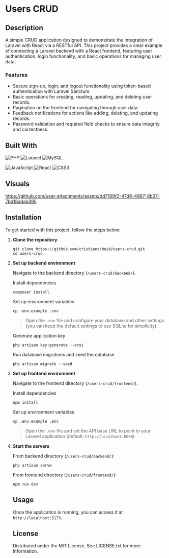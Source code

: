 # Users CRUD

## Description

A simple CRUD application designed to demonstrate the integration of Laravel with React via a RESTful API. This project provides a clear example of connecting a Laravel backend with a React frontend, featuring user authentication, login functionality, and basic operations for managing user data.

### Features

- Secure sign-up, login, and logout functionality using token-based authentication with Laravel Sanctum.
- Basic operations for creating, reading, updating, and deleting user records.
- Pagination on the frontend for navigating through user data.
- Feedback notifications for actions like adding, deleting, and updating records.
- Password validation and required field checks to ensure data integrity and correctness.

## Built With

![PHP](https://img.shields.io/badge/PHP-8.3-gray?logo=php&style=for-the-badge)
![Laravel](https://img.shields.io/badge/Laravel-11.20-gray?logo=laravel&style=for-the-badge)
![MySQL](https://img.shields.io/badge/MySQL-8.0-gray?logo=mysql&style=for-the-badge)

![JavaScript](https://img.shields.io/badge/JavaScript-ES6-gray?logo=javascript&style=for-the-badge)
![React](https://img.shields.io/badge/React-18.3-gray?logo=react&style=for-the-badge)
![CSS3](https://img.shields.io/badge/CSS3-gray?logo=css3&style=for-the-badge)

## Visuals

https://github.com/user-attachments/assets/dd7169f2-47d6-4967-8b37-7bd18adab395

## Installation

To get started with this project, follow the steps below:

1.  **Clone the repository**

    ```
    git clone https://github.com/cristianscheid/users-crud.git
    cd users-crud
    ```

2.  **Set up backend environment**

    Navigate to the backend directory (`/users-crud/backend/`).

    Install dependencies

    ```
    composer install
    ```

    Set up environment variables

    ```
    cp .env.example .env
    ```

    > Open the `.env` file and configure your database and other settings (you can keep the default settings to use SQLite for simplicity).

    Generate application key

    ```
    php artisan key:generate --ansi
    ```

    Run database migrations and seed the database

    ```
    php artisan migrate --seed
    ```

3.  **Set up frontend environment**

    Navigate to the frontend directory (`/users-crud/frontend/`).

    Install dependencies

    ```
    npm install
    ```

    Set up environment variables

    ```
    cp .env.example .env
    ```

    > Open the `.env` file and set the API base URL to point to your Laravel application (default: `http://localhost:8000`).

4.  **Start the servers**

    From backend directory (`/users-crud/backend/`):

    ```
    php artisan serve
    ```

    From frontend directory (`/users-crud/frontend/`):

    ```
    npm run dev
    ```

    ## Usage

    Once the application is running, you can access it at `http://localhost:5173`.

    ## License

    Distributed under the MIT License. See LICENSE.txt for more information.
